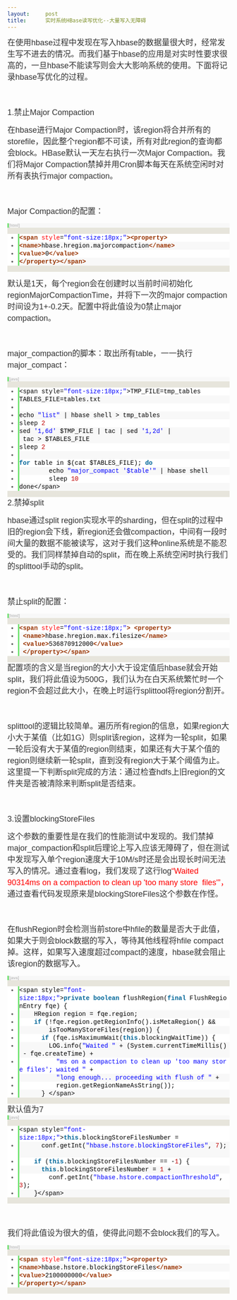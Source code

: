 ```yaml
---
layout:     post
title:      实时系统HBase读写优化--大量写入无障碍
---
```

<div id="article_content" class="article_content clearfix csdn-tracking-statistics" data-pid="blog" data-mod="popu_307" data-dsm="post">
								            <link rel="stylesheet" href="https://csdnimg.cn/release/phoenix/template/css/ck_htmledit_views-f76675cdea.css">
						<div class="htmledit_views" id="content_views">
                
<p style="color:rgb(51,51,51);font-family:Arial;font-size:14px;line-height:26px;">
<span style="font-size:18px;">在使用hbase过程中发现在写入hbase的数据量很大时，经常发生写不进去的情况。而我们基于hbase的应用是对实时性要求很高的，一旦hbase不能读写则会大大影响系统的使用。下面将记录hbase写优化的过程。</span></p>
<p style="color:rgb(51,51,51);font-family:Arial;font-size:14px;line-height:26px;">
<span style="font-size:18px;"><br></span></p>
<p style="color:rgb(51,51,51);font-family:Arial;font-size:14px;line-height:26px;">
<span style="font-size:18px;">1.禁止Major Compaction</span></p>
<p style="color:rgb(51,51,51);font-family:Arial;font-size:14px;line-height:26px;">
<span style="font-size:18px;">在hbase进行Major Compaction时，该region将合并所有的storefile，因此整个region都不可读，所有对此region的查询都会block。HBase默认一天左右执行一次Major Compaction。我们将Major Compaction禁掉并用Cron脚本每天在系统空闲时对所有表执行major compaction。</span></p>
<p style="color:rgb(51,51,51);font-family:Arial;font-size:14px;line-height:26px;">
<span style="font-size:18px;"><br></span></p>
<p style="color:rgb(51,51,51);font-family:Arial;font-size:14px;line-height:26px;">
<span style="font-size:18px;">Major Compaction的配置：</span></p>
<p style="color:rgb(51,51,51);font-family:Arial;font-size:14px;line-height:26px;">
</p>
<div class="dp-highlighter bg_html" style="font-family:Consolas, 'Courier New', Courier, mono, serif;overflow:auto;color:rgb(51,51,51);line-height:26px;background-color:rgb(231,229,220);">
<div class="bar">
<div class="tools" style="font-size:9px;line-height:normal;font-family:Verdana, Geneva, Arial, Helvetica, sans-serif;color:#C0C0C0;border-left-width:3px;border-left-style:solid;border-left-color:rgb(108,226,108);background-color:rgb(248,248,248);">
<strong>[html]</strong> <a href="http://blog.csdn.net/mrtitan/article/details/8660280#" rel="nofollow" class="ViewSource" title="view plain" style="color:rgb(160,160,160);text-decoration:none;border:none;font-size:9px;display:inline-block;width:16px;text-indent:-2000px;background-color:inherit;">view
 plain</a><a href="http://blog.csdn.net/mrtitan/article/details/8660280#" rel="nofollow" class="CopyToClipboard" title="copy" style="color:rgb(160,160,160);text-decoration:none;border:none;font-size:9px;display:inline-block;width:16px;text-indent:-2000px;background-color:inherit;">copy</a>
<div style="width:18px;z-index:99;">
</div>
</div>
</div>
<ol start="1" class="dp-xml" style="border:none;color:rgb(92,92,92);background-color:rgb(255,255,255);"><li class="alt" style="border-style:none none none solid;border-left-width:3px;border-left-color:rgb(108,226,108);list-style:outside;color:inherit;line-height:18px;">
<span style="border:none;color:#000000;background-color:inherit;"><span class="tag" style="border:none;color:rgb(153,51,0);font-weight:bold;background-color:inherit;">&lt;</span><span class="tag-name" style="border:none;color:rgb(153,51,0);font-weight:bold;background-color:inherit;">span</span><span style="border:none;background-color:inherit;"> </span><span class="attribute" style="border:none;color:#FF0000;background-color:inherit;">style</span><span style="border:none;background-color:inherit;">=</span><span class="attribute-value" style="border:none;color:#0000FF;background-color:inherit;">"font-size:18px;"</span><span class="tag" style="border:none;color:rgb(153,51,0);font-weight:bold;background-color:inherit;">&gt;</span><span class="tag" style="border:none;color:rgb(153,51,0);font-weight:bold;background-color:inherit;">&lt;</span><span class="tag-name" style="border:none;color:rgb(153,51,0);font-weight:bold;background-color:inherit;">property</span><span class="tag" style="border:none;color:rgb(153,51,0);font-weight:bold;background-color:inherit;">&gt;</span><span style="border:none;background-color:inherit;">  </span></span></li><li style="border-style:none none none solid;border-left-width:3px;border-left-color:rgb(108,226,108);list-style:outside;line-height:18px;background-color:rgb(248,248,248);">
<span style="border:none;color:#000000;background-color:inherit;"><span class="tag" style="border:none;color:rgb(153,51,0);font-weight:bold;background-color:inherit;">&lt;</span><span class="tag-name" style="border:none;color:rgb(153,51,0);font-weight:bold;background-color:inherit;">name</span><span class="tag" style="border:none;color:rgb(153,51,0);font-weight:bold;background-color:inherit;">&gt;</span><span style="border:none;background-color:inherit;">hbase.hregion.majorcompaction</span><span class="tag" style="border:none;color:rgb(153,51,0);font-weight:bold;background-color:inherit;">&lt;/</span><span class="tag-name" style="border:none;color:rgb(153,51,0);font-weight:bold;background-color:inherit;">name</span><span class="tag" style="border:none;color:rgb(153,51,0);font-weight:bold;background-color:inherit;">&gt;</span><span style="border:none;background-color:inherit;">  </span></span></li><li class="alt" style="border-style:none none none solid;border-left-width:3px;border-left-color:rgb(108,226,108);list-style:outside;color:inherit;line-height:18px;">
<span style="border:none;color:#000000;background-color:inherit;"><span class="tag" style="border:none;color:rgb(153,51,0);font-weight:bold;background-color:inherit;">&lt;</span><span class="tag-name" style="border:none;color:rgb(153,51,0);font-weight:bold;background-color:inherit;">value</span><span class="tag" style="border:none;color:rgb(153,51,0);font-weight:bold;background-color:inherit;">&gt;</span><span style="border:none;background-color:inherit;">0</span><span class="tag" style="border:none;color:rgb(153,51,0);font-weight:bold;background-color:inherit;">&lt;/</span><span class="tag-name" style="border:none;color:rgb(153,51,0);font-weight:bold;background-color:inherit;">value</span><span class="tag" style="border:none;color:rgb(153,51,0);font-weight:bold;background-color:inherit;">&gt;</span><span style="border:none;background-color:inherit;">  </span></span></li><li style="border-style:none none none solid;border-left-width:3px;border-left-color:rgb(108,226,108);list-style:outside;line-height:18px;background-color:rgb(248,248,248);">
<span style="border:none;color:#000000;background-color:inherit;"><span class="tag" style="border:none;color:rgb(153,51,0);font-weight:bold;background-color:inherit;">&lt;/</span><span class="tag-name" style="border:none;color:rgb(153,51,0);font-weight:bold;background-color:inherit;">property</span><span class="tag" style="border:none;color:rgb(153,51,0);font-weight:bold;background-color:inherit;">&gt;</span><span class="tag" style="border:none;color:rgb(153,51,0);font-weight:bold;background-color:inherit;">&lt;/</span><span class="tag-name" style="border:none;color:rgb(153,51,0);font-weight:bold;background-color:inherit;">span</span><span class="tag" style="border:none;color:rgb(153,51,0);font-weight:bold;background-color:inherit;">&gt;</span><span style="border:none;background-color:inherit;">  </span></span></li></ol></div>
<p style="color:rgb(51,51,51);font-family:Arial;font-size:14px;line-height:26px;">
</p>
<p style="color:rgb(51,51,51);font-family:Arial;font-size:14px;line-height:26px;">
<span style="font-size:18px;">默认是1天，每个region会在创建时以当前时间初始化regionMajorCompactionTime，并将下一次的major compaction时间设为1+-0.2天。配置中将此值设为0禁止major compaction。</span></p>
<p style="color:rgb(51,51,51);font-family:Arial;font-size:14px;line-height:26px;">
<span style="font-size:18px;"><br></span></p>
<p style="color:rgb(51,51,51);font-family:Arial;font-size:14px;line-height:26px;">
<span style="font-size:18px;">major_compaction的脚本：取出所有table，一一执行major_compact：</span></p>
<p style="color:rgb(51,51,51);font-family:Arial;font-size:14px;line-height:26px;">
</p>
<div class="dp-highlighter bg_java" style="font-family:Consolas, 'Courier New', Courier, mono, serif;overflow:auto;color:rgb(51,51,51);line-height:26px;background-color:rgb(231,229,220);">
<div class="bar">
<div class="tools" style="font-size:9px;line-height:normal;font-family:Verdana, Geneva, Arial, Helvetica, sans-serif;color:#C0C0C0;border-left-width:3px;border-left-style:solid;border-left-color:rgb(108,226,108);background-color:rgb(248,248,248);">
<strong>[java]</strong> <a href="http://blog.csdn.net/mrtitan/article/details/8660280#" rel="nofollow" class="ViewSource" title="view plain" style="color:rgb(160,160,160);text-decoration:none;border:none;font-size:9px;display:inline-block;width:16px;text-indent:-2000px;background-color:inherit;">view
 plain</a><a href="http://blog.csdn.net/mrtitan/article/details/8660280#" rel="nofollow" class="CopyToClipboard" title="copy" style="color:rgb(160,160,160);text-decoration:none;border:none;font-size:9px;display:inline-block;width:16px;text-indent:-2000px;background-color:inherit;">copy</a>
<div style="width:18px;z-index:99;">
</div>
</div>
</div>
<ol start="1" class="dp-j" style="border:none;color:rgb(92,92,92);background-color:rgb(255,255,255);"><li class="alt" style="border-style:none none none solid;border-left-width:3px;border-left-color:rgb(108,226,108);list-style:outside;color:inherit;line-height:18px;">
<span style="border:none;color:#000000;background-color:inherit;"><span style="border:none;background-color:inherit;">&lt;span style=</span><span class="string" style="border:none;color:#0000FF;background-color:inherit;">"font-size:18px;"</span><span style="border:none;background-color:inherit;">&gt;TMP_FILE=tmp_tables  </span></span></li><li style="border-style:none none none solid;border-left-width:3px;border-left-color:rgb(108,226,108);list-style:outside;line-height:18px;background-color:rgb(248,248,248);">
<span style="border:none;color:#000000;background-color:inherit;">TABLES_FILE=tables.txt  </span></li><li class="alt" style="border-style:none none none solid;border-left-width:3px;border-left-color:rgb(108,226,108);list-style:outside;color:inherit;line-height:18px;">
<span style="border:none;color:#000000;background-color:inherit;">  </span></li><li style="border-style:none none none solid;border-left-width:3px;border-left-color:rgb(108,226,108);list-style:outside;line-height:18px;background-color:rgb(248,248,248);">
<span style="border:none;color:#000000;background-color:inherit;">echo <span class="string" style="border:none;color:#0000FF;background-color:inherit;">"list"</span><span style="border:none;background-color:inherit;"> | hbase shell &gt; tmp_tables  </span></span></li><li class="alt" style="border-style:none none none solid;border-left-width:3px;border-left-color:rgb(108,226,108);list-style:outside;color:inherit;line-height:18px;">
<span style="border:none;color:#000000;background-color:inherit;">sleep <span class="number" style="border:none;color:rgb(192,0,0);background-color:inherit;">2</span><span style="border:none;background-color:inherit;">  </span></span></li><li style="border-style:none none none solid;border-left-width:3px;border-left-color:rgb(108,226,108);list-style:outside;line-height:18px;background-color:rgb(248,248,248);">
<span style="border:none;color:#000000;background-color:inherit;">sed <span class="string" style="border:none;color:#0000FF;background-color:inherit;">'1,6d'</span><span style="border:none;background-color:inherit;"> $TMP_FILE | tac | sed </span><span class="string" style="border:none;color:#0000FF;background-color:inherit;">'1,2d'</span><span style="border:none;background-color:inherit;"> | tac &gt; $TABLES_FILE  </span></span></li><li class="alt" style="border-style:none none none solid;border-left-width:3px;border-left-color:rgb(108,226,108);list-style:outside;color:inherit;line-height:18px;">
<span style="border:none;color:#000000;background-color:inherit;">sleep <span class="number" style="border:none;color:rgb(192,0,0);background-color:inherit;">2</span><span style="border:none;background-color:inherit;">  </span></span></li><li style="border-style:none none none solid;border-left-width:3px;border-left-color:rgb(108,226,108);list-style:outside;line-height:18px;background-color:rgb(248,248,248);">
<span style="border:none;color:#000000;background-color:inherit;">  </span></li><li class="alt" style="border-style:none none none solid;border-left-width:3px;border-left-color:rgb(108,226,108);list-style:outside;color:inherit;line-height:18px;">
<span style="border:none;color:#000000;background-color:inherit;"><span class="keyword" style="border:none;color:rgb(0,102,153);font-weight:bold;background-color:inherit;">for</span><span style="border:none;background-color:inherit;"> table in $(cat $TABLES_FILE); </span><span class="keyword" style="border:none;color:rgb(0,102,153);font-weight:bold;background-color:inherit;">do</span><span style="border:none;background-color:inherit;">  </span></span></li><li style="border-style:none none none solid;border-left-width:3px;border-left-color:rgb(108,226,108);list-style:outside;line-height:18px;background-color:rgb(248,248,248);">
<span style="border:none;color:#000000;background-color:inherit;">        echo <span class="string" style="border:none;color:#0000FF;background-color:inherit;">"major_compact '$table'"</span><span style="border:none;background-color:inherit;"> | hbase shell  </span></span></li><li class="alt" style="border-style:none none none solid;border-left-width:3px;border-left-color:rgb(108,226,108);list-style:outside;color:inherit;line-height:18px;">
<span style="border:none;color:#000000;background-color:inherit;">        sleep <span class="number" style="border:none;color:rgb(192,0,0);background-color:inherit;">10</span><span style="border:none;background-color:inherit;">  </span></span></li><li style="border-style:none none none solid;border-left-width:3px;border-left-color:rgb(108,226,108);list-style:outside;line-height:18px;background-color:rgb(248,248,248);">
<span style="border:none;color:#000000;background-color:inherit;">done&lt;/span&gt;  </span></li></ol></div>
<span style="color:rgb(51,51,51);font-family:Arial;line-height:26px;font-size:18px;">2.禁掉split</span><span style="color:rgb(51,51,51);font-family:Arial;font-size:14px;line-height:26px;"></span>
<p style="color:rgb(51,51,51);font-family:Arial;font-size:14px;line-height:26px;">
</p>
<p style="color:rgb(51,51,51);font-family:Arial;font-size:14px;line-height:26px;">
<span style="font-size:18px;">hbase通过split region实现水平的sharding，但在split的过程中旧的region会下线，新region还会做compaction，中间有一段时间大量的数据不能被读写，这对于我们这种online系统是不能忍受的。我们同样禁掉自动的split，而在晚上系统空闲时执行我们的splittool手动的split。</span></p>
<p style="color:rgb(51,51,51);font-family:Arial;font-size:14px;line-height:26px;">
<span style="font-size:18px;"><br></span></p>
<p style="color:rgb(51,51,51);font-family:Arial;font-size:14px;line-height:26px;">
<span style="font-size:18px;">禁止split的配置：</span></p>
<p style="color:rgb(51,51,51);font-family:Arial;font-size:14px;line-height:26px;">
</p>
<div class="dp-highlighter bg_html" style="font-family:Consolas, 'Courier New', Courier, mono, serif;overflow:auto;color:rgb(51,51,51);line-height:26px;background-color:rgb(231,229,220);">
<div class="bar">
<div class="tools" style="font-size:9px;line-height:normal;font-family:Verdana, Geneva, Arial, Helvetica, sans-serif;color:#C0C0C0;border-left-width:3px;border-left-style:solid;border-left-color:rgb(108,226,108);background-color:rgb(248,248,248);">
<strong>[html]</strong> <a href="http://blog.csdn.net/mrtitan/article/details/8660280#" rel="nofollow" class="ViewSource" title="view plain" style="color:rgb(160,160,160);text-decoration:none;border:none;font-size:9px;display:inline-block;width:16px;text-indent:-2000px;background-color:inherit;">view
 plain</a><a href="http://blog.csdn.net/mrtitan/article/details/8660280#" rel="nofollow" class="CopyToClipboard" title="copy" style="color:rgb(160,160,160);text-decoration:none;border:none;font-size:9px;display:inline-block;width:16px;text-indent:-2000px;background-color:inherit;">copy</a>
<div style="width:18px;z-index:99;">
</div>
</div>
</div>
<ol start="1" class="dp-xml" style="border:none;color:rgb(92,92,92);background-color:rgb(255,255,255);"><li class="alt" style="border-style:none none none solid;border-left-width:3px;border-left-color:rgb(108,226,108);list-style:outside;color:inherit;line-height:18px;">
<span style="border:none;color:#000000;background-color:inherit;"><span class="tag" style="border:none;color:rgb(153,51,0);font-weight:bold;background-color:inherit;">&lt;</span><span class="tag-name" style="border:none;color:rgb(153,51,0);font-weight:bold;background-color:inherit;">span</span><span style="border:none;background-color:inherit;"> </span><span class="attribute" style="border:none;color:#FF0000;background-color:inherit;">style</span><span style="border:none;background-color:inherit;">=</span><span class="attribute-value" style="border:none;color:#0000FF;background-color:inherit;">"font-size:18px;"</span><span class="tag" style="border:none;color:rgb(153,51,0);font-weight:bold;background-color:inherit;">&gt;</span><span style="border:none;background-color:inherit;"> </span><span class="tag" style="border:none;color:rgb(153,51,0);font-weight:bold;background-color:inherit;">&lt;</span><span class="tag-name" style="border:none;color:rgb(153,51,0);font-weight:bold;background-color:inherit;">property</span><span class="tag" style="border:none;color:rgb(153,51,0);font-weight:bold;background-color:inherit;">&gt;</span><span style="border:none;background-color:inherit;">  </span></span></li><li style="border-style:none none none solid;border-left-width:3px;border-left-color:rgb(108,226,108);list-style:outside;line-height:18px;background-color:rgb(248,248,248);">
<span style="border:none;color:#000000;background-color:inherit;"> <span class="tag" style="border:none;color:rgb(153,51,0);font-weight:bold;background-color:inherit;">&lt;</span><span class="tag-name" style="border:none;color:rgb(153,51,0);font-weight:bold;background-color:inherit;">name</span><span class="tag" style="border:none;color:rgb(153,51,0);font-weight:bold;background-color:inherit;">&gt;</span><span style="border:none;background-color:inherit;">hbase.hregion.max.filesize</span><span class="tag" style="border:none;color:rgb(153,51,0);font-weight:bold;background-color:inherit;">&lt;/</span><span class="tag-name" style="border:none;color:rgb(153,51,0);font-weight:bold;background-color:inherit;">name</span><span class="tag" style="border:none;color:rgb(153,51,0);font-weight:bold;background-color:inherit;">&gt;</span><span style="border:none;background-color:inherit;">  </span></span></li><li class="alt" style="border-style:none none none solid;border-left-width:3px;border-left-color:rgb(108,226,108);list-style:outside;color:inherit;line-height:18px;">
<span style="border:none;color:#000000;background-color:inherit;"> <span class="tag" style="border:none;color:rgb(153,51,0);font-weight:bold;background-color:inherit;">&lt;</span><span class="tag-name" style="border:none;color:rgb(153,51,0);font-weight:bold;background-color:inherit;">value</span><span class="tag" style="border:none;color:rgb(153,51,0);font-weight:bold;background-color:inherit;">&gt;</span><span style="border:none;background-color:inherit;">536870912000</span><span class="tag" style="border:none;color:rgb(153,51,0);font-weight:bold;background-color:inherit;">&lt;/</span><span class="tag-name" style="border:none;color:rgb(153,51,0);font-weight:bold;background-color:inherit;">value</span><span class="tag" style="border:none;color:rgb(153,51,0);font-weight:bold;background-color:inherit;">&gt;</span><span style="border:none;background-color:inherit;">  </span></span></li><li style="border-style:none none none solid;border-left-width:3px;border-left-color:rgb(108,226,108);list-style:outside;line-height:18px;background-color:rgb(248,248,248);">
<span style="border:none;color:#000000;background-color:inherit;"> <span class="tag" style="border:none;color:rgb(153,51,0);font-weight:bold;background-color:inherit;">&lt;/</span><span class="tag-name" style="border:none;color:rgb(153,51,0);font-weight:bold;background-color:inherit;">property</span><span class="tag" style="border:none;color:rgb(153,51,0);font-weight:bold;background-color:inherit;">&gt;</span><span class="tag" style="border:none;color:rgb(153,51,0);font-weight:bold;background-color:inherit;">&lt;/</span><span class="tag-name" style="border:none;color:rgb(153,51,0);font-weight:bold;background-color:inherit;">span</span><span class="tag" style="border:none;color:rgb(153,51,0);font-weight:bold;background-color:inherit;">&gt;</span><span style="border:none;background-color:inherit;">  </span></span></li></ol></div>
<span style="color:rgb(51,51,51);font-family:Arial;line-height:26px;font-size:18px;">配置项的含义是当region的大小大于设定值后hbase就会开始split，我们将此值设为500G，我们认为在白天系统繁忙时一个region不会超过此大小，在晚上时运行splittool将region分割开。</span><span style="color:rgb(51,51,51);font-family:Arial;font-size:14px;line-height:26px;"></span>
<p style="color:rgb(51,51,51);font-family:Arial;font-size:14px;line-height:26px;">
</p>
<p style="color:rgb(51,51,51);font-family:Arial;font-size:14px;line-height:26px;">
<span style="font-size:18px;"><br></span></p>
<p style="color:rgb(51,51,51);font-family:Arial;font-size:14px;line-height:26px;">
<span style="font-size:18px;">splittool的逻辑比较简单。遍历所有region的信息，如果region大小大于某值（比如1G）则split该region，这样为一轮split，如果一轮后没有大于某值的region则结束，如果还有大于某个值的region则继续新一轮split，直到没有region大于某个阈值为止。这里提一下判断split完成的方法：通过检查hdfs上旧region的文件夹是否被清除来判断split是否结束。</span></p>
<p style="color:rgb(51,51,51);font-family:Arial;font-size:14px;line-height:26px;">
<span style="font-size:18px;"><br></span></p>
<p style="color:rgb(51,51,51);font-family:Arial;font-size:14px;line-height:26px;">
<span style="font-size:18px;">3.设置blockingStoreFiles</span></p>
<p style="color:rgb(51,51,51);font-family:Arial;font-size:14px;line-height:26px;">
<span style="font-size:18px;">这个参数的重要性是在我们的性能测试中发现的。我们禁掉major_compaction和split后理论上写入应该无障碍了，但在测试中发现写入单个region速度大于10M/s时还是会出现长时间无法写入的情况。通过查看log，我们发现了这行log<span style="color:rgb(255,0,0);">“Waited 90314ms on a compaction to clean up 'too many store  files'”，</span>通过查看代码发现原来是blockingStoreFiles这个参数在作怪。</span></p>
<p style="color:rgb(51,51,51);font-family:Arial;font-size:14px;line-height:26px;">
<span style="font-size:18px;"><br></span></p>
<p style="color:rgb(51,51,51);font-family:Arial;font-size:14px;line-height:26px;">
<span style="font-size:18px;">在flushRegion时会检测当前store中hfile的数量是否大于此值，如果大于则会block数据的写入，等待其他线程将hfile compact掉。这样，如果写入速度超过compact的速度，hbase就会阻止该region的数据写入。</span></p>
<p style="color:rgb(51,51,51);font-family:Arial;font-size:14px;line-height:26px;">
</p>
<div class="dp-highlighter bg_java" style="font-family:Consolas, 'Courier New', Courier, mono, serif;overflow:auto;color:rgb(51,51,51);line-height:26px;background-color:rgb(231,229,220);">
<div class="bar">
<div class="tools" style="font-size:9px;line-height:normal;font-family:Verdana, Geneva, Arial, Helvetica, sans-serif;color:#C0C0C0;border-left-width:3px;border-left-style:solid;border-left-color:rgb(108,226,108);background-color:rgb(248,248,248);">
<strong>[java]</strong> <a href="http://blog.csdn.net/mrtitan/article/details/8660280#" rel="nofollow" class="ViewSource" title="view plain" style="color:rgb(160,160,160);text-decoration:none;border:none;font-size:9px;display:inline-block;width:16px;text-indent:-2000px;background-color:inherit;">view
 plain</a><a href="http://blog.csdn.net/mrtitan/article/details/8660280#" rel="nofollow" class="CopyToClipboard" title="copy" style="color:rgb(160,160,160);text-decoration:none;border:none;font-size:9px;display:inline-block;width:16px;text-indent:-2000px;background-color:inherit;">copy</a>
<div style="width:18px;z-index:99;">
</div>
</div>
</div>
<ol start="1" class="dp-j" style="border:none;color:rgb(92,92,92);background-color:rgb(255,255,255);"><li class="alt" style="border-style:none none none solid;border-left-width:3px;border-left-color:rgb(108,226,108);list-style:outside;color:inherit;line-height:18px;">
<span style="border:none;color:#000000;background-color:inherit;"><span style="border:none;background-color:inherit;">&lt;span style=</span><span class="string" style="border:none;color:#0000FF;background-color:inherit;">"font-size:18px;"</span><span style="border:none;background-color:inherit;">&gt;</span><span class="keyword" style="border:none;color:rgb(0,102,153);font-weight:bold;background-color:inherit;">private</span><span style="border:none;background-color:inherit;"> </span><span class="keyword" style="border:none;color:rgb(0,102,153);font-weight:bold;background-color:inherit;">boolean</span><span style="border:none;background-color:inherit;"> flushRegion(</span><span class="keyword" style="border:none;color:rgb(0,102,153);font-weight:bold;background-color:inherit;">final</span><span style="border:none;background-color:inherit;"> FlushRegionEntry fqe) {  </span></span></li><li style="border-style:none none none solid;border-left-width:3px;border-left-color:rgb(108,226,108);list-style:outside;line-height:18px;background-color:rgb(248,248,248);">
<span style="border:none;color:#000000;background-color:inherit;">    HRegion region = fqe.region;  </span></li><li class="alt" style="border-style:none none none solid;border-left-width:3px;border-left-color:rgb(108,226,108);list-style:outside;color:inherit;line-height:18px;">
<span style="border:none;color:#000000;background-color:inherit;">    <span class="keyword" style="border:none;color:rgb(0,102,153);font-weight:bold;background-color:inherit;">if</span><span style="border:none;background-color:inherit;"> (!fqe.region.getRegionInfo().isMetaRegion() &amp;&amp;  </span></span></li><li style="border-style:none none none solid;border-left-width:3px;border-left-color:rgb(108,226,108);list-style:outside;line-height:18px;background-color:rgb(248,248,248);">
<span style="border:none;color:#000000;background-color:inherit;">        isTooManyStoreFiles(region)) {  </span></li><li class="alt" style="border-style:none none none solid;border-left-width:3px;border-left-color:rgb(108,226,108);list-style:outside;color:inherit;line-height:18px;">
<span style="border:none;color:#000000;background-color:inherit;">      <span class="keyword" style="border:none;color:rgb(0,102,153);font-weight:bold;background-color:inherit;">if</span><span style="border:none;background-color:inherit;"> (fqe.isMaximumWait(</span><span class="keyword" style="border:none;color:rgb(0,102,153);font-weight:bold;background-color:inherit;">this</span><span style="border:none;background-color:inherit;">.blockingWaitTime)) {  </span></span></li><li style="border-style:none none none solid;border-left-width:3px;border-left-color:rgb(108,226,108);list-style:outside;line-height:18px;background-color:rgb(248,248,248);">
<span style="border:none;color:#000000;background-color:inherit;">        LOG.info(<span class="string" style="border:none;color:#0000FF;background-color:inherit;">"Waited "</span><span style="border:none;background-color:inherit;"> + (System.currentTimeMillis() - fqe.createTime) +  </span></span></li><li class="alt" style="border-style:none none none solid;border-left-width:3px;border-left-color:rgb(108,226,108);list-style:outside;color:inherit;line-height:18px;">
<span style="border:none;color:#000000;background-color:inherit;">          <span class="string" style="border:none;color:#0000FF;background-color:inherit;">"ms on a compaction to clean up 'too many store files'; waited "</span><span style="border:none;background-color:inherit;"> +  </span></span></li><li style="border-style:none none none solid;border-left-width:3px;border-left-color:rgb(108,226,108);list-style:outside;line-height:18px;background-color:rgb(248,248,248);">
<span style="border:none;color:#000000;background-color:inherit;">          <span class="string" style="border:none;color:#0000FF;background-color:inherit;">"long enough... proceeding with flush of "</span><span style="border:none;background-color:inherit;"> +  </span></span></li><li class="alt" style="border-style:none none none solid;border-left-width:3px;border-left-color:rgb(108,226,108);list-style:outside;color:inherit;line-height:18px;">
<span style="border:none;color:#000000;background-color:inherit;">          region.getRegionNameAsString());  </span></li><li style="border-style:none none none solid;border-left-width:3px;border-left-color:rgb(108,226,108);list-style:outside;line-height:18px;background-color:rgb(248,248,248);">
<span style="border:none;color:#000000;background-color:inherit;">      } &lt;/span&gt;  </span></li></ol></div>
<span style="color:rgb(51,51,51);font-family:Arial;line-height:26px;font-size:18px;">默认值为7<br></span>
<div class="dp-highlighter bg_java" style="font-family:Consolas, 'Courier New', Courier, mono, serif;overflow:auto;color:rgb(51,51,51);line-height:26px;background-color:rgb(231,229,220);">
<div class="bar">
<div class="tools" style="font-size:9px;line-height:normal;font-family:Verdana, Geneva, Arial, Helvetica, sans-serif;color:#C0C0C0;border-left-width:3px;border-left-style:solid;border-left-color:rgb(108,226,108);background-color:rgb(248,248,248);">
<strong>[java]</strong> <a href="http://blog.csdn.net/mrtitan/article/details/8660280#" rel="nofollow" class="ViewSource" title="view plain" style="color:rgb(160,160,160);text-decoration:none;border:none;font-size:9px;display:inline-block;width:16px;text-indent:-2000px;background-color:inherit;">view
 plain</a><a href="http://blog.csdn.net/mrtitan/article/details/8660280#" rel="nofollow" class="CopyToClipboard" title="copy" style="color:rgb(160,160,160);text-decoration:none;border:none;font-size:9px;display:inline-block;width:16px;text-indent:-2000px;background-color:inherit;">copy</a>
<div style="width:18px;z-index:99;">
</div>
</div>
</div>
<ol start="1" class="dp-j" style="border:none;color:rgb(92,92,92);background-color:rgb(255,255,255);"><li class="alt" style="border-style:none none none solid;border-left-width:3px;border-left-color:rgb(108,226,108);list-style:outside;color:inherit;line-height:18px;">
<span style="border:none;color:#000000;background-color:inherit;"><span style="border:none;background-color:inherit;">&lt;span style=</span><span class="string" style="border:none;color:#0000FF;background-color:inherit;">"font-size:18px;"</span><span style="border:none;background-color:inherit;">&gt;</span><span class="keyword" style="border:none;color:rgb(0,102,153);font-weight:bold;background-color:inherit;">this</span><span style="border:none;background-color:inherit;">.blockingStoreFilesNumber =  </span></span></li><li style="border-style:none none none solid;border-left-width:3px;border-left-color:rgb(108,226,108);list-style:outside;line-height:18px;background-color:rgb(248,248,248);">
<span style="border:none;color:#000000;background-color:inherit;">      conf.getInt(<span class="string" style="border:none;color:#0000FF;background-color:inherit;">"hbase.hstore.blockingStoreFiles"</span><span style="border:none;background-color:inherit;">, </span><span class="number" style="border:none;color:rgb(192,0,0);background-color:inherit;">7</span><span style="border:none;background-color:inherit;">);  </span></span></li><li class="alt" style="border-style:none none none solid;border-left-width:3px;border-left-color:rgb(108,226,108);list-style:outside;color:inherit;line-height:18px;">
<span style="border:none;color:#000000;background-color:inherit;">    <span class="keyword" style="border:none;color:rgb(0,102,153);font-weight:bold;background-color:inherit;">if</span><span style="border:none;background-color:inherit;"> (</span><span class="keyword" style="border:none;color:rgb(0,102,153);font-weight:bold;background-color:inherit;">this</span><span style="border:none;background-color:inherit;">.blockingStoreFilesNumber == -</span><span class="number" style="border:none;color:rgb(192,0,0);background-color:inherit;">1</span><span style="border:none;background-color:inherit;">) {  </span></span></li><li style="border-style:none none none solid;border-left-width:3px;border-left-color:rgb(108,226,108);list-style:outside;line-height:18px;background-color:rgb(248,248,248);">
<span style="border:none;color:#000000;background-color:inherit;">      <span class="keyword" style="border:none;color:rgb(0,102,153);font-weight:bold;background-color:inherit;">this</span><span style="border:none;background-color:inherit;">.blockingStoreFilesNumber = </span><span class="number" style="border:none;color:rgb(192,0,0);background-color:inherit;">1</span><span style="border:none;background-color:inherit;"> +  </span></span></li><li class="alt" style="border-style:none none none solid;border-left-width:3px;border-left-color:rgb(108,226,108);list-style:outside;color:inherit;line-height:18px;">
<span style="border:none;color:#000000;background-color:inherit;">        conf.getInt(<span class="string" style="border:none;color:#0000FF;background-color:inherit;">"hbase.hstore.compactionThreshold"</span><span style="border:none;background-color:inherit;">, </span><span class="number" style="border:none;color:rgb(192,0,0);background-color:inherit;">3</span><span style="border:none;background-color:inherit;">);  </span></span></li><li style="border-style:none none none solid;border-left-width:3px;border-left-color:rgb(108,226,108);list-style:outside;line-height:18px;background-color:rgb(248,248,248);">
<span style="border:none;color:#000000;background-color:inherit;">    }&lt;/span&gt;  </span></li></ol></div>
<p style="color:rgb(51,51,51);font-family:Arial;font-size:14px;line-height:26px;">
</p>
<p style="color:rgb(51,51,51);font-family:Arial;font-size:14px;line-height:26px;">
<span style="font-size:18px;"><br></span></p>
<span style="color:rgb(51,51,51);font-family:Arial;line-height:26px;font-size:18px;">我们将此值设为很大的值，使得此问题不会block我们的写入。</span><span style="color:rgb(51,51,51);font-family:Arial;font-size:14px;line-height:26px;"></span>
<p style="color:rgb(51,51,51);font-family:Arial;font-size:14px;line-height:26px;">
</p>
<div class="dp-highlighter bg_html" style="font-family:Consolas, 'Courier New', Courier, mono, serif;overflow:auto;color:rgb(51,51,51);line-height:26px;background-color:rgb(231,229,220);">
<div class="bar">
<div class="tools" style="font-size:9px;line-height:normal;font-family:Verdana, Geneva, Arial, Helvetica, sans-serif;color:#C0C0C0;border-left-width:3px;border-left-style:solid;border-left-color:rgb(108,226,108);background-color:rgb(248,248,248);">
<strong>[html]</strong> <a href="http://blog.csdn.net/mrtitan/article/details/8660280#" rel="nofollow" class="ViewSource" title="view plain" style="color:rgb(160,160,160);text-decoration:none;border:none;font-size:9px;display:inline-block;width:16px;text-indent:-2000px;background-color:inherit;">view
 plain</a><a href="http://blog.csdn.net/mrtitan/article/details/8660280#" rel="nofollow" class="CopyToClipboard" title="copy" style="color:rgb(160,160,160);text-decoration:none;border:none;font-size:9px;display:inline-block;width:16px;text-indent:-2000px;background-color:inherit;">copy</a>
<div style="width:18px;z-index:99;">
</div>
</div>
</div>
<ol start="1" class="dp-xml" style="border:none;color:rgb(92,92,92);background-color:rgb(255,255,255);"><li class="alt" style="border-style:none none none solid;border-left-width:3px;border-left-color:rgb(108,226,108);list-style:outside;color:inherit;line-height:18px;">
<span style="border:none;color:#000000;background-color:inherit;"><span class="tag" style="border:none;color:rgb(153,51,0);font-weight:bold;background-color:inherit;">&lt;</span><span class="tag-name" style="border:none;color:rgb(153,51,0);font-weight:bold;background-color:inherit;">span</span><span style="border:none;background-color:inherit;"> </span><span class="attribute" style="border:none;color:#FF0000;background-color:inherit;">style</span><span style="border:none;background-color:inherit;">=</span><span class="attribute-value" style="border:none;color:#0000FF;background-color:inherit;">"font-size:18px;"</span><span class="tag" style="border:none;color:rgb(153,51,0);font-weight:bold;background-color:inherit;">&gt;</span><span class="tag" style="border:none;color:rgb(153,51,0);font-weight:bold;background-color:inherit;">&lt;</span><span class="tag-name" style="border:none;color:rgb(153,51,0);font-weight:bold;background-color:inherit;">property</span><span class="tag" style="border:none;color:rgb(153,51,0);font-weight:bold;background-color:inherit;">&gt;</span><span style="border:none;background-color:inherit;">  </span></span></li><li style="border-style:none none none solid;border-left-width:3px;border-left-color:rgb(108,226,108);list-style:outside;line-height:18px;background-color:rgb(248,248,248);">
<span style="border:none;color:#000000;background-color:inherit;"><span class="tag" style="border:none;color:rgb(153,51,0);font-weight:bold;background-color:inherit;">&lt;</span><span class="tag-name" style="border:none;color:rgb(153,51,0);font-weight:bold;background-color:inherit;">name</span><span class="tag" style="border:none;color:rgb(153,51,0);font-weight:bold;background-color:inherit;">&gt;</span><span style="border:none;background-color:inherit;">hbase.hstore.blockingStoreFiles</span><span class="tag" style="border:none;color:rgb(153,51,0);font-weight:bold;background-color:inherit;">&lt;/</span><span class="tag-name" style="border:none;color:rgb(153,51,0);font-weight:bold;background-color:inherit;">name</span><span class="tag" style="border:none;color:rgb(153,51,0);font-weight:bold;background-color:inherit;">&gt;</span><span style="border:none;background-color:inherit;">  </span></span></li><li class="alt" style="border-style:none none none solid;border-left-width:3px;border-left-color:rgb(108,226,108);list-style:outside;color:inherit;line-height:18px;">
<span style="border:none;color:#000000;background-color:inherit;"><span class="tag" style="border:none;color:rgb(153,51,0);font-weight:bold;background-color:inherit;">&lt;</span><span class="tag-name" style="border:none;color:rgb(153,51,0);font-weight:bold;background-color:inherit;">value</span><span class="tag" style="border:none;color:rgb(153,51,0);font-weight:bold;background-color:inherit;">&gt;</span><span style="border:none;background-color:inherit;">2100000000</span><span class="tag" style="border:none;color:rgb(153,51,0);font-weight:bold;background-color:inherit;">&lt;/</span><span class="tag-name" style="border:none;color:rgb(153,51,0);font-weight:bold;background-color:inherit;">value</span><span class="tag" style="border:none;color:rgb(153,51,0);font-weight:bold;background-color:inherit;">&gt;</span><span style="border:none;background-color:inherit;">  </span></span></li><li style="border-style:none none none solid;border-left-width:3px;border-left-color:rgb(108,226,108);list-style:outside;line-height:18px;background-color:rgb(248,248,248);">
<span style="border:none;color:#000000;background-color:inherit;"><span class="tag" style="border:none;color:rgb(153,51,0);font-weight:bold;background-color:inherit;">&lt;/</span><span class="tag-name" style="border:none;color:rgb(153,51,0);font-weight:bold;background-color:inherit;">property</span><span class="tag" style="border:none;color:rgb(153,51,0);font-weight:bold;background-color:inherit;">&gt;</span><span class="tag" style="border:none;color:rgb(153,51,0);font-weight:bold;background-color:inherit;">&lt;/</span><span class="tag-name" style="border:none;color:rgb(153,51,0);font-weight:bold;background-color:inherit;">span</span><span class="tag" style="border:none;color:rgb(153,51,0);font-weight:bold;background-color:inherit;">&gt;</span><span style="border:none;background-color:inherit;">  </span></span></li></ol></div>
<span style="color:rgb(51,51,51);font-family:Arial;line-height:26px;font-size:18px;"><br></span>
            </div>
                </div>